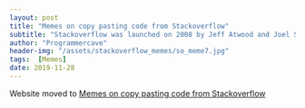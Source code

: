 ```yaml
---
layout: post
title: "Memes on copy pasting code from Stackoverflow"
subtitle: "Stackoverflow was launched on 2008 by Jeff Atwood and Joel Spolsky. It is written in C#. It is owned by Stack Exchange Network. Stack Exchange Network has some good websites too. codereview.stackexchange has helped me a lot as a programmer. I am still a beginner in programming. You can visit my profile on codereview.stackexchange and see how I have improved my coding. "
author: "Programmercave"
header-img: "/assets/stackoverflow_memes/so_meme7.jpg"
tags:  [Memes]
date: 2019-11-28
---
```


Website moved to [Memes on copy pasting code from Stackoverflow](https://programmercave.com/blog/2019/11/28/Memes-on-copy-pasting-code-from-Stackoverflow)